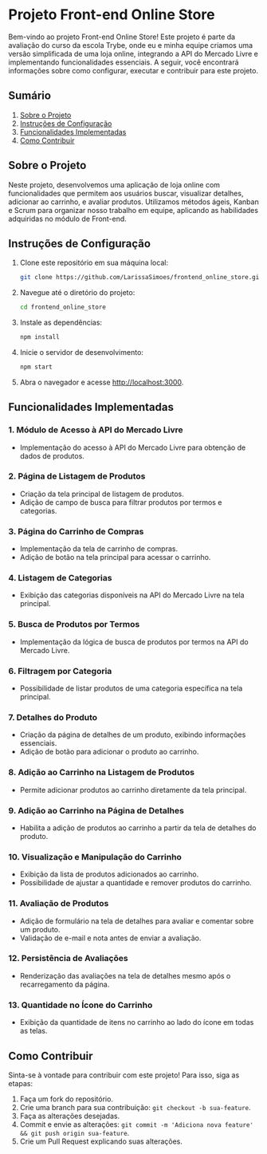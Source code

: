 # Projeto Front-end Online Store

Bem-vindo ao projeto Front-end Online Store! Este projeto é parte da avaliação do curso da escola Trybe, onde eu e minha equipe criamos uma versão simplificada de uma loja online, integrando a API do Mercado Livre e implementando funcionalidades essenciais. A seguir, você encontrará informações sobre como configurar, executar e contribuir para este projeto.

## Sumário

1. [Sobre o Projeto](#sobre-o-projeto)
2. [Instruções de Configuração](#instruções-de-configuração)
3. [Funcionalidades Implementadas](#funcionalidades-implementadas)
4. [Como Contribuir](#como-contribuir)

## Sobre o Projeto

Neste projeto, desenvolvemos uma aplicação de loja online com funcionalidades que permitem aos usuários buscar, visualizar detalhes, adicionar ao carrinho, e avaliar produtos. Utilizamos métodos ágeis, Kanban e Scrum para organizar nosso trabalho em equipe, aplicando as habilidades adquiridas no módulo de Front-end.

## Instruções de Configuração

1. Clone este repositório em sua máquina local:

   ```bash
   git clone https://github.com/LarissaSimoes/frontend_online_store.git
   ```

2. Navegue até o diretório do projeto:

   ```bash
   cd frontend_online_store
   ```

3. Instale as dependências:

   ```bash
   npm install
   ```

4. Inicie o servidor de desenvolvimento:

   ```bash
   npm start
   ```

5. Abra o navegador e acesse [http://localhost:3000](http://localhost:3000).

## Funcionalidades Implementadas

### 1. Módulo de Acesso à API do Mercado Livre
   - Implementação do acesso à API do Mercado Livre para obtenção de dados de produtos.

### 2. Página de Listagem de Produtos
   - Criação da tela principal de listagem de produtos.
   - Adição de campo de busca para filtrar produtos por termos e categorias.

### 3. Página do Carrinho de Compras
   - Implementação da tela de carrinho de compras.
   - Adição de botão na tela principal para acessar o carrinho.

### 4. Listagem de Categorias
   - Exibição das categorias disponíveis na API do Mercado Livre na tela principal.

### 5. Busca de Produtos por Termos
   - Implementação da lógica de busca de produtos por termos na API do Mercado Livre.

### 6. Filtragem por Categoria
   - Possibilidade de listar produtos de uma categoria específica na tela principal.

### 7. Detalhes do Produto
   - Criação da página de detalhes de um produto, exibindo informações essenciais.
   - Adição de botão para adicionar o produto ao carrinho.

### 8. Adição ao Carrinho na Listagem de Produtos
   - Permite adicionar produtos ao carrinho diretamente da tela principal.

### 9. Adição ao Carrinho na Página de Detalhes
   - Habilita a adição de produtos ao carrinho a partir da tela de detalhes do produto.

### 10. Visualização e Manipulação do Carrinho
   - Exibição da lista de produtos adicionados ao carrinho.
   - Possibilidade de ajustar a quantidade e remover produtos do carrinho.

### 11. Avaliação de Produtos
   - Adição de formulário na tela de detalhes para avaliar e comentar sobre um produto.
   - Validação de e-mail e nota antes de enviar a avaliação.

### 12. Persistência de Avaliações
   - Renderização das avaliações na tela de detalhes mesmo após o recarregamento da página.

### 13. Quantidade no Ícone do Carrinho
   - Exibição da quantidade de itens no carrinho ao lado do ícone em todas as telas.

## Como Contribuir

Sinta-se à vontade para contribuir com este projeto! Para isso, siga as etapas:

1. Faça um fork do repositório.
2. Crie uma branch para sua contribuição: `git checkout -b sua-feature`.
3. Faça as alterações desejadas.
4. Commit e envie as alterações: `git commit -m 'Adiciona nova feature' && git push origin sua-feature`.
5. Crie um Pull Request explicando suas alterações.
